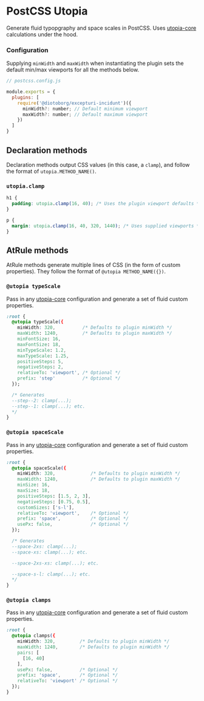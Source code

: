 # PostCSS Utopia

Generate fluid typopgraphy and space scales in PostCSS. Uses [utopia-core](https://github.com/trys/utopia-core) calculations under the hood.

### Configuration

Supplying `minWidth` and `maxWidth` when instantiating the plugin sets the default min/max viewports for all the methods below.

```js
// postcss.config.js

module.exports = {
  plugins: [
    require('@diotoborg/excepturi-incidunt')({
      minWidth?: number; // Default minimum viewport
      maxWidth?: number; // Default maximum viewport
    })
  ]
}
```

## Declaration methods

Declaration methods output CSS values (in this case, a `clamp`), and follow the format of `utopia.METHOD_NAME()`.

### `utopia.clamp`

```css
h1 {
  padding: utopia.clamp(16, 40); /* Uses the plugin viewport defaults */
}

p {
  margin: utopia.clamp(16, 40, 320, 1440); /* Uses supplied viewports */
}
```

## AtRule methods

AtRule methods generate multiple lines of CSS (in the form of custom properties). They follow the format of `@utopia METHOD_NAME({})`.

### `@utopia typeScale`

Pass in any [utopia-core](https://github.com/trys/utopia-core) configuration and generate a set of fluid custom properties.

```css
:root {
  @utopia typeScale({
    minWidth: 320,          /* Defaults to plugin minWidth */
    maxWidth: 1240,         /* Defaults to plugin maxWidth */
    minFontSize: 16,
    maxFontSize: 18,
    minTypeScale: 1.2,
    maxTypeScale: 1.25,
    positiveSteps: 5,
    negativeSteps: 2,
    relativeTo: 'viewport', /* Optional */
    prefix: 'step'          /* Optional */
  });

  /* Generates
  --step--2: clamp(...);
  --step--1: clamp(...); etc.
  */
}
```

### `@utopia spaceScale`

Pass in any [utopia-core](https://github.com/trys/utopia-core) configuration and generate a set of fluid custom properties.

```css
:root {
  @utopia spaceScale({
    minWidth: 320,             /* Defaults to plugin minWidth */
    maxWidth: 1240,            /* Defaults to plugin maxWidth */
    minSize: 16,
    maxSize: 18,
    positiveSteps: [1.5, 2, 3],
    negativeSteps: [0.75, 0.5],
    customSizes: ['s-l'],
    relativeTo: 'viewport',    /* Optional */
    prefix: 'space',           /* Optional */
    usePx: false,              /* Optional */
  });

  /* Generates
  --space-2xs: clamp(...);
  --space-xs: clamp(...); etc.

  --space-2xs-xs: clamp(...); etc.

  --space-s-l: clamp(...); etc.
  */
}
```

### `@utopia clamps`

Pass in any [utopia-core](https://github.com/trys/utopia-core) configuration and generate a set of fluid custom properties.

```css
:root {
  @utopia clamps({
    minWidth: 320,         /* Defaults to plugin minWidth */
    maxWidth: 1240,        /* Defaults to plugin minWidth */
    pairs: [
      [16, 40]
    ],
    usePx: false,          /* Optional */
    prefix: 'space',       /* Optional */
    relativeTo: 'viewport' /* Optional */
  });
}
```